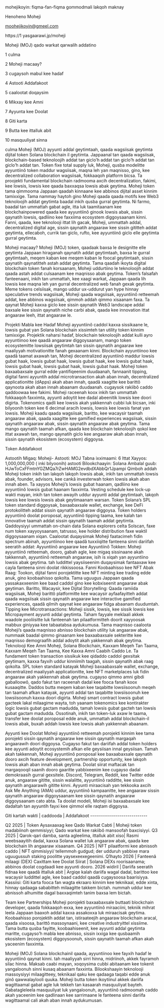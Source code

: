 mohejikoyin: fiqma-fan-fiqma gommodmali lakqoh maknay

Henoheno Moheji

moohejikoyin@gmeel.com

https://1 yasgaarawi.jp/moheji

Moheji (MOJ) qado warkat qarwalih addatino

1 culma

2 Moheji macaay?

3 cugaysoh mabul kee hadaf

4 Astooti Addafakoot

5 caalootat doqaysim

6 Mikxay kee Amni

7 Ayyunta kee Doolat

8 Giti karta

9 Butta kee ittalluk abit

10 masquuliyat sinna

culma Moheji (MOJ) ayyunti addal geytimtaah, qaada wagsiisak geytimta dijital token Solana blockchain il geytimta. Jappaanal tan qaada wagsiisak, blockchain-based teknoloojih addat tan giclo’h addat tan giclo’h addat tan giclo’h addat tan. Token fixe total supply luk, Moheji, qusba modelitte ayyuntiinô token maddur wagsiisak, maqna leh yan maqnisso, gino, kee decentralized collaboration wagsiisak, fokkaaqoh platform bicsa. Ta proojekti fundamental blockchain radmooma axcih decentralization, fakimi, kee lowsis, lowsis kee qaada baxxaqsa lowsis abak geytima. Moheji token tama qimmooma Jappaan qaadah kinnaane kee abbinos dijital asset kinnim tamixxige. Tama nammay haytoh gino Moheji qaada qaada motifs kee Web3 teknoloojih addat geytimta baadal inkih qusba gurral geytimta. Ni farmo, baadal tan ummattah gabat agle, itta luk taamitaanam kee blockchainpowered qaada kee ayyuntiinô ginook lowsis abak, sissin qaynatih lowsis, qadliino kee faxxiima ecosystem diggoysaanam kinni. Fanni, qaada, kee teknolooji ittat lih gacak, Moheji, ummattah addal, decentralized digital age, sissin qaynatih angaaraw kee sissin gititteh addat geytimta, ellecaboh, currik tan giclo, rufto, kee ayyuntiinô giclo elle geytimta gurral geytimta.

Moheji macaay? Moheji (MOJ) token, qaadaak baxsa le designitte elle geytimta Jappaan hiraganah qaynatih addat geytimtaah, baxsa le gurral geytimtaah, meqem kaban kee meqem kaban le foocal geytimtaah, sissin qaynatih qaynatitteh astah addat geytimta. Tama qaadah ikoyta digital blockchain token fanah korsaanam, Moheji uddurtiino le teknoloojih addat qaada astah addat culsaanam kee maqnisso abak geytima. Token’s falsafah fanteenaani, inkih tan ummattah, kee xaagi warkat, Jappaan qaada lih lowsis kee maqna leh yan gurral decentralized web fanah gexak geytimta. Meme tokens celsiisak, mango uddur ux-uddurut yan hype hinnay speculative trends wagsiisak, Moheji qaada wagsiisak, ayyuntiinô retteemah addat, kee abbinos wagsiisak, qimmoh addah qimmo xisaanam faxa. Ta qaynat Moheji kaxxa giclo kee sissin qaynatih Web3 landscape addal baxsale kee sissin qaynatih niche carbi abak, qaada kee innovation ittat angaaraw leeh, ittat angaaraw le.

Projekti Mabla kee Hadaf Moheji ayyuntiinô caddol kaxxa sissikaane le, lowsis gubat yan Solana blockchain xissimteh tan utility token kinnim tamixxige. Projektik naharsi hadaf, blockchain teknoloojih addat kulli ayro ayyuntiinoo kee qaadâ angaaraw diggoysaanam, mango token ecosystemitte lowsiisak geytimtah tan sissin qaynatih angaaraw kee maaliyyah motivationitte fanah gexaanam kinni. Blockchain ayyuntiinoo kee qaadâ taamat axawah tan, Moheji decentralized ayyuntiinô maddur lowsis gubat haak, lowsis gubat haak, lowsis gubat haak, kee lowsis gubat haak, lowsis gubat haak, lowsis gubat haak, lowsis gubat haak. Moheji token baxaabaxsale gurral edde yantifiqeenim duudaanah, fannaanit tipping, digital fanni ayyuntih addal microtransaction akah aban innah, decentralized applicationitte (dApps) akah aban innah, qaadâ xaagitte kee barittô qaynoota akah aban innah abaanam duudaanah. cugaysok rakiibô caddo qaddoowaa kee fakimi. Moheji raceenah koox inkih tan ummattah fokkaaqoh faxximta, ayyunti adoytit kee dadal abeenitik lowsis kee doori digirta. Tokenomics qadli kee lowsis akah yakkennah cubbi luk bicsan, inki bilyoonih token kee 6 decimal aracih lowsis, lowsis kee lowsis fanat yan lowsis. Moheji kaadu qaada wagsiisak, baritto, kee wacaysir taamah angaaraw abak, qaada xaagitte kee gamified experiences wagsiisak, sissin qaynatih angaaraw abak, sissin qaynatih angaaraw abak geytima. Tama mango qaynatih taamah afkan, qaada kee blockchain teknoloojih qokol kee ittat axawah tan, mango qaynatih giclo kee angaaraw akah aban innah, sissin qaynatih ekosistem (ecosystem) diggoysa.

Token Addafakoot

Astootih Migaq: Moheji- Astooti: MOJ
Tabna ixximaami: 6
Ittat Xayyos: 1,000,000,000 ( inki bilyoonih) astooti
Bilookchaayin: Solana
Ambalal guub: HJwToCxFFmtnYGZMQa7rZwHAMG2evdbdXAbbQr1Jpampi
Qimboh addah Moheji token inkih tan lakqoh lakqoh lowsis abak, inkih tan ummattah lowsis abak, founder, advisors, kee cankâ investerwah token lowsis akah aban innah aben. Ta xayyos Moheji’s lowsis gubat haanam, qadliino kee ayyuntiinô lowsis gubat haanam faxximta. Vesting schedule kee lock-up wakti mayan, inkih tan token awayih uddur ayyunti addal geytimtaah, lakqoh lowsis kee lowsis lowsis abak geytimaanam warsan. Token Solana’s SPL token standard diggoysak, baxaabaxsale wallet, exchange, kee DeFi protokolitteh addat sissin qaynatih angaaraw diggoysa. Token holders ayyuntiinô doolat poroposal, ayyuntiinô tipping taama, kee kalah tan innovative taamah addat sissin qaynatih taamah addat geytimta. Qaddoysiyyi ummattah on-chain data Solana explorers celta Solscan, faxe num token xayyoysaanam, tatrusso, kee holder distribution faxe waktil diggoysaanam xiqan.
Caalootat duqaysimak Moheji faatacimeh fidin spectrum abinah, ayyuntiinoo kee qaadâ tuxxiiqitte fanteena sinni dariifah seeratih addat:
Ayyuntiinô angaaraw kee Ayyuntiinô Tokken: Moheji ayyuntiinô retteemah, dooro, gabah agle, kee migaq sissinaane akah takkennah, ayyuntiinô retteemah angaaraw, isih is xiqah yan ayyuntiino lowsis abak geytima. tah luddittel yaysiiseenim duqaysimak fantaaxaw kee cayla fanteena sinni doolat rikkissoosa.
Fanni Koobaahisso kee NFT Abak Raag: Tookon, dijital fanni porojektitte kee NFT minting kee trading edde anuk, gino koobaahisso qokolta. Tama uguugus Jappaan qaada yassakaxxeenim kee baad caddol gino kee kobxiseenit angaaraw abak geytiman.
Baritto, Wacaysir, kee Dijital Storytelling: Qaada ramiida wagsiisak, Moheji barittô platformitte kee wacaysir ayfaafayitteh addat qaada wagsiisak sissin qaynatih angaaraw kee interactive gamified experiences, qaadâ qilmih qaynat kee angaaraw fidga abaanam duudumtah.
Tipping kee Microtransactions: Moheji sissik, lowsis, kee sissik lowsis kee Micropayment ayyunti addal geytimta. Taham fayyale meklaali akkek waadole pooliisitte luk fanteenah tan pilaatformitteh doorit xayyoosak mabbux giniyyaa kee tabaatabsa aydukumusa. Tama maqnisso caaloota Moheji’s qaada maqnisso abnisso blockchain utility luk angaaraw abak, nummaak baadal qimmo ginaanam kee baxaabaxsale sekteritte kee maqnisso demograafih addal adoytit akah yakkennah abak geytima.
Teknolooji Kee Amni Moheji, Solana Blockchain, Kaxxam Meqeh Tan Taama, Kaxxam Meqeh Tan Taama, Kee Kaxxa Amni Caabih Caddo Le. Ta fundament token transaction sissikuk kee qidaddo caddol gexsitak geytimam, kaxxa fayxih uddur kinniimih taagah, sissin qaynatih abak raag qokolta. SPL token standard katayak Moheji baxaabaxsale wallet, exchange, decentralized maaliyyah applicationitte, kee NFT marketplaces luk fidin angaaraw akah yakkennah abak geytima. cugayso qimmo amni gibdi gaballoowô, qado fakut tan raceenah dadal kee fooca fanah koox kusaaqitte. Daddos butta meqem kaban kee taqabitte lowsiisoonuh meqeh tan taamah afkan katayak, ayyunti addal tan taqabitte lowsiisoonuh kee lowsiisoonuh kaxxa doori digirta. Moheji smart contract lowsis gubat gacteek lakal milaagime wayta, toh yaanam tokenomics kee kontirakter logic lowsis gubat gactam madudda, tamah lowsis gubat gacteh tan lowsis gubat gactam madudda. Ossotinah, inkih tan token-luk axaw le taama, transfer kee doolat poroposal edde anuk, ummattah addal blockchain-il lowsis abak, buxah addah lowsis kee lowsis akah yakkennah abaanam.

Ayyunti kee Doolat Moheji ayyuntiinô retteemah porojekti kinnim kee tama porojekti sissin qaynatih angaaraw kee sissin qaynatih margaqah angaarawih doori diggoysa. Cugayso fakut tan dariifah addal token holders kee ayyunti adoytit ecosystemih afkan elle geysiisan innal geysiisan. Tamah akah takkennah, Moheji ayyuntiinô poroposal kee baxaabaxsale qaynatih dooro axcih feature development, partnership opportunity, kee lakqoh lowsis akah aban innah abak geytima. Doolat siirat maftacak tan margaqooqil saanih dooro gaaritte yabbixeenim kee cugayso dadal demokraasih gurral gexsitele. Discord, Telegram, Reddit, kee Twitter edde anuk, angaaraw gititte, sissin walalitte, ayyuntiinô radditte, kee sissin qaynatih angaarawih gititte kinni. Ayyunti miraacisah yan tekkooka axcih Ask Me Anything (AMA) uddur, ayyuntiinô kampaanitte, kee angaaraw sissin qaynatih angaaraw diggoysaanam kee sissin qaynatih angaaraw diggoysaanam cato abta. Ta doolat modeli, Moheji isi baxaabaxsale kee dadaltah tan ayyuntih fayxi kee qimmol elle raqtam diggoysa.

Giti kartah wakti | caddooda | Addafakoot -----------------------------

Q2 2025 | Token Aysaxaaxag kee Qado Warkat Cabti | Moheji token madabiinoh qemmisiyyi; Qado warkat kee rakiibô mansoofah baxcisiyyi. Q3 2025 | Qarok-qari damba, santa agleelima, ittalluk abit xiso| Rasmi weebsaayitih dadal, kaxxa Solana wallet luk angaaraw abak, qaada kee blockchain lih angaaraw xisaanam. Q4 2025 | NFT pilaatformi kee abnissoh caddo | NFT qimmisiyyi/ tellemmoh gudgud; der udduruh yabbixe mara uguugussuh staking poolitte yaysexeexegeenimi. Q1hayto 2026 | Fanteenâ milaagi (DEX) Caxittam kee Doolat Siirat | Solana DEXs roorisaanama; abbinos doolat cogdaadi kee ayyunti dooro. 2026 widiril | Dariifa seeratih fidnaa kee qaadâ ittalluk abit | Argiqe kalah dariifa wagal dadal, barittoo kee wacaysir luddittel agle, kee baad caddol qaadâ cugaysoosa baarisiyya. Kassiisi: Giti karta fooca fan wagta ekraaro kinnim kee teknikaal, edde xinta, hinnay qadaaga sababitteh milaagitte takkem bictah. nummah uddur kee abnissoh alhumitte dagal baxxaqimteh tanim baxsa lem bictah.

Team kee Partnerships Moheji porojekti baxaabaxsale buttaati blockchain developer, qaada fokkaaqoh exxa, kee ayyuntiinô miraaciini, tekniik mihrat leela Jappaan baaxoh addal kaxxa assakoxxa luk miraacisak geytima. Koobaahisso porojektih addat tan, istiraateejih angaaraw blockchain aracal, qaada xisoosa, barittô massoynaani, kee creative industryittel xissiime. Tama butta qusba fayitte, koobaahiseenit, kee ayyunti addal geytimta maritte, cugayso’h mabla kee abnisso, sissin ixxiga kee qusbaamih ekosistem (ecosystem) diggoysoonuh, sissin qaynatih taamah afkan akah yaceenim faxximta.

Moheji (MOJ) Solana blockchainil qaada, ayyuntiinoo kee fayxih hadaf le ayyuntiinô qaynat kinni. tah maaliyyah sirri hinna, midriinoh, akkek fayramoh silac hinna. Maksab caabi mayan, xoqoysima cubbi abitaanam kee tokenit yangaloonuh sinni kusaq abaanam faxxinta. Bilookshaayin teknolooji massoysiyyi milaagitteey, teknikaal qaku kee qadaaga taqabi edde anuk ginô qawwalaylooli quuka. Moheji butta token ikoytiinul akkek dariifa wagittaamal gabat agle luk tekkeh tan kasaarah masquuliyat bayteh. Gabatagleleela masquuliyat luk yangaloonuh, ayyuntiinô radmoomah caddo akah yaceenim kee qadlinaan kee sarrimaane le fanteena sinni dariifa wagittaamal cali akah aban innah aydukumusan.

